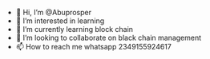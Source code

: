- 👋 Hi, I’m @Abuprosper
- 👀 I’m interested in learning 
- 🌱 I’m currently learning block chain 
- 💞️ I’m looking to collaborate on black chain management 
- 📫 How to reach me whatsapp 2349155924617

<!---
Abuprosper/Abuprosper is a ✨ special ✨ repository because its `README.md` (this file) appears on your GitHub profile.
You can click the Preview link to take a look at your changes.
--->
